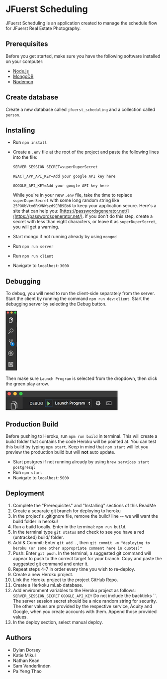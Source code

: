 # JFuerst Scheduling

JFuerst Scheduling is an application created to manage the schedule flow for JFuerst Real Estate Photography.

## Prerequisites

Before you get started, make sure you have the following software installed on your computer:

- [Node.js](https://nodejs.org/en/)
- [MongoDB](https://www.mongodb.com/)
- [Nodemon](https://nodemon.io/)

## Create database

Create a new database called `jfuerst_scheduling` and a collection called `person`.

## Installing

* Run `npm install`
* Create a `.env` file at the root of the project and paste the following lines into the file:
    ```
    SERVER_SESSION_SECRET=superDuperSecret
    ```
    ```
    REACT_APP_API_KEY=Add your google API key here
    ```
    ```
    GOOGLE_API_KEY=Add your google API key here
    ```

    While you're in your new `.env` file, take the time to replace `superDuperSecret` with some long random string like `25POUbVtx6RKVNWszd9ERB9Bb6` to keep your application secure. Here's a site that can help you: [https://passwordsgenerator.net/](https://passwordsgenerator.net/). If you don't do this step, create a secret with less than eight characters, or leave it as `superDuperSecret`, you will get a warning. 
* Start mongo if not running already by using `mongod`
* Run `npm run server`
* Run `npm run client`
* Navigate to `localhost:3000`


## Debugging

To debug, you will need to run the client-side separately from the server. Start the client by running the command `npm run dev:client`. Start the debugging server by selecting the Debug button.

![VSCode Toolbar](documentation/images/vscode-toolbar.png)

Then make sure `Launch Program` is selected from the dropdown, then click the green play arrow.

![VSCode Debug Bar](documentation/images/vscode-debug-bar.png)



## Production Build

Before pushing to Heroku, run `npm run build` in terminal. This will create a build folder that contains the code Heroku will be pointed at. You can test this build by typing `npm start`. Keep in mind that `npm start` will let you preview the production build but will **not** auto update.

* Start postgres if not running already by using `brew services start postgresql`
* Run `npm start`
* Navigate to `localhost:5000`


## Deployment

1. Complete the "Prerequisites" and "Installing" sections of this ReadMe
2. Create a separate git branch for deploying to heroku 
3. In the project's .gitignore file, remove the build/ line -- we will want the build folder in heroku!
4. Run a build locally. Enter in the terminal: `npm run build`.
5. In the terminal type `git status` and check to see you have a red (untracked) build/ folder. 
6. Add & Commit:
Enter `git add .`, then `git commit -m "deploying to heroku (or some other appropriate comment here in quotes)"`
7. Push:
Enter `git push`.
In the terminal, a suggested git command will appear to push to the correct target for your branch.
Copy and paste the suggested git command and enter it.
8. Repeat steps 4-7 in order every time you wish to re-deploy.
9. Create a new Heroku project.
10. Link the Heroku project to the project GitHub Repo.
11. Create a Herkoku mLab database.
12. Add environment variables to the Heroku project as follows:
`SERVER_SESSION_SECRET`
`GOOGLE_API_KEY`
Do not include the backticks ``.
The server session secret should be a nice random string for security.
The other values are provided by the respective service, Acuity and Google, when you create accounts with them. Append those provided values.
13. In the deploy section, select manual deploy.


## Authors

* Dylan Dorsey
* Katie Mikul
* Nathan Kean
* Sam Vanderlinden
* Pa Yeng Thao